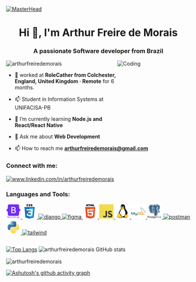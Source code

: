 [![MasterHead](https://uploads.dailydot.com/2019/11/buff-guy-typing-on-laptop.jpg?auto=compress&fm=pjpg)](https://uploads.dailydot.com/2019/11/buff-guy-typing-on-laptop.jpg?auto=compress&fm=pjpg)

<h1 align="center">Hi 👋, I'm Arthur Freire de Morais</h1>
<h3 align="center">A passionate Software developer from Brazil</h3>
<img align="right" alt="Coding" height="200" width="200" src="https://media.tenor.com/epNMHGvRyHcAAAAd/gigachad-chad.gif">

<p align="left"> <img src="https://komarev.com/ghpvc/?username=arthurfreiredemorais&label=Profile%20views&color=0e75b6&style=flat" alt="arthurfreiredemorais" /> </p>

- 🔭 worked at **RoleCather from Colchester, England, United Kingdom · Remote** for 6 months.
  
- 📫  Student in Information Systems at UNIFACISA-PB

- 🌱 I’m currently learning **Node.js and React/React Native**

- 💬 Ask me about **Web Development**

- 📫 How to reach me **arthurfreiredemorais@gmail.com**

<h3 align="left">Connect with me:</h3>
<p align="left">
<a href="https://linkedin.com/in/arthurfreiredemorais" target="blank"><img align="center" src="https://raw.githubusercontent.com/rahuldkjain/github-profile-readme-generator/master/src/images/icons/Social/linked-in-alt.svg" alt="www.linkedin.com/in/arthurfreiredemorais" height="30" width="40" /></a>
</p>

<h3 align="left">Languages and Tools:</h3>
<p align="left"> <a href="https://getbootstrap.com" target="_blank" rel="noreferrer"> <img src="https://raw.githubusercontent.com/devicons/devicon/master/icons/bootstrap/bootstrap-plain-wordmark.svg" alt="bootstrap" width="40" height="40"/> </a> <a href="https://www.w3schools.com/css/" target="_blank" rel="noreferrer"> <img src="https://raw.githubusercontent.com/devicons/devicon/master/icons/css3/css3-original-wordmark.svg" alt="css3" width="40" height="40"/> </a> <a href="https://www.djangoproject.com/" target="_blank" rel="noreferrer"> <img src="https://cdn.worldvectorlogo.com/logos/django.svg" alt="django" width="40" height="40"/> </a> <a href="https://www.figma.com/" target="_blank" rel="noreferrer"> <img src="https://www.vectorlogo.zone/logos/figma/figma-icon.svg" alt="figma" width="40" height="40"/> </a> <a href="https://www.w3.org/html/" target="_blank" rel="noreferrer"> <img src="https://raw.githubusercontent.com/devicons/devicon/master/icons/html5/html5-original-wordmark.svg" alt="html5" width="40" height="40"/> </a> <a href="https://developer.mozilla.org/en-US/docs/Web/JavaScript" target="_blank" rel="noreferrer"> <img src="https://raw.githubusercontent.com/devicons/devicon/master/icons/javascript/javascript-original.svg" alt="javascript" width="40" height="40"/> </a> <a href="https://www.linux.org/" target="_blank" rel="noreferrer"> <img src="https://raw.githubusercontent.com/devicons/devicon/master/icons/linux/linux-original.svg" alt="linux" width="40" height="40"/> </a> <a href="https://www.mysql.com/" target="_blank" rel="noreferrer"> <img src="https://raw.githubusercontent.com/devicons/devicon/master/icons/mysql/mysql-original-wordmark.svg" alt="mysql" width="40" height="40"/> </a> <a href="https://www.postgresql.org" target="_blank" rel="noreferrer"> <img src="https://raw.githubusercontent.com/devicons/devicon/master/icons/postgresql/postgresql-original-wordmark.svg" alt="postgresql" width="40" height="40"/> </a> <a href="https://postman.com" target="_blank" rel="noreferrer"> <img src="https://www.vectorlogo.zone/logos/getpostman/getpostman-icon.svg" alt="postman" width="40" height="40"/> </a> <a href="https://www.python.org" target="_blank" rel="noreferrer"> <img src="https://raw.githubusercontent.com/devicons/devicon/master/icons/python/python-original.svg" alt="python" width="40" height="40"/> </a> <a href="https://tailwindcss.com/" target="_blank" rel="noreferrer"> <img src="https://www.vectorlogo.zone/logos/tailwindcss/tailwindcss-icon.svg" alt="tailwind" width="40" height="40"/> </a> </p>

##
[![Top Langs](https://github-readme-stats.vercel.app/api/top-langs/?username=arthurfreiredemorais&theme=tokyonight)](https://github.com/arthurfreiredemorais/github-readme-stats)
![arthurfreiredemorais GitHub stats](https://github-readme-stats.vercel.app/api?username=arthurfreiredemorais&show_icons=true&theme=tokyonight)
<p><img align="center" src="https://github-readme-streak-stats.herokuapp.com/?user=arthurfreiredemorais&theme=tokyonight" alt="arthurfreiredemorais" /></p>

[![Ashutosh's github activity graph](https://github-readme-activity-graph.vercel.app/graph?username=arthurfreiredemorais&bg_color=000b11&color=000ed1&line=304188&point=002aff&area=true&hide_border=true)](https://github.com/ashutosh00710/github-readme-activity-graph)



